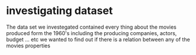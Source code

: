 # investigating dataset
The data set we investegated contained every thing about the movies produced form the 1960's 
including the producing companies, actors, budget ... etc 
we wanted to find out if there is a relation between any of the movies properties 
